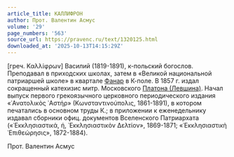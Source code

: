 ```yaml
---
article_title: КАЛЛИФРОН
author: Прот. Валентин Асмус
volume: '29'
page_numbers: '563'
source_url: https://pravenc.ru/text/1320125.html
downloaded_at: '2025-10-13T14:15:29Z'
---
```


[греч. Καλλίφρων] Василий (1819-1891), к-польский богослов. Преподавал в приходских школах, затем в «Великой национальной патриаршей школе» в квартале [Фанар](https://pravenc.ru/text/Фанар.html) в К-поле. В 1857 г. издал сокращенный катехизис митр. Московского [Платона (Левшина)](https://pravenc.ru/text/Платон.html). Начал выпуск первого грекоязычного церковного периодического издания «᾿Ανατολικὸς ᾿Αστήρ» (Κωνσταντινούπολις, 1861-1891), в котором печатались в основном труды К.; в приложении к еженедельнику издавал сборники офиц. документов Вселенского Патриархата («᾿Εκκλησιαστικά, ή, ᾿Εκκλησιαστικὸν Δελτίον», 1869-1871; «᾿Εκκλησιαστικὴ ᾿Επιθεώρησις», 1872-1884).

Прот. Валентин Асмус
